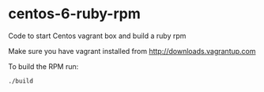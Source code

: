 centos-6-ruby-rpm
=================

Code to start Centos vagrant box and build a ruby rpm

Make sure you have vagrant installed from http://downloads.vagrantup.com

To build the RPM run:

`./build`
